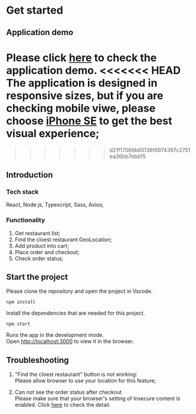 # Get started

## Application demo

Please click [here](https://flourishing-pie-f01916.netlify.app/) to check the application demo.
<<<<<<< HEAD
The application is designed in responsive sizes, but if you are checking mobile viwe, please choose <ins>iPhone SE</ins> to get the best visual experience;
=======
>>>>>>> d21f17069b65136f6974397c2751ea36bb7ebb15

## Introduction

### Tech stack

React, Node.js, Typescript, Sass, Axios;

### Functionality

1. Get restaurant list;
2. Find the cloest restaurant GeoLocation;
3. Add product into cart;
4. Place order and checkout;
5. Check order status;

## Start the project

Please clone the repository and open the project in Vscode.

`npm install`

Install the dependencies that are needed for this project.

`npm start`

Runs the app in the development mode.\
Open [http://localhost:3000](http://localhost:3000) to view it in the browser.

## Troubleshooting

1. "Find the cloest restaurant" button is not working:  
   Please allow browser to use your location for this feature;

2. Can not see the order status after checkout  
   Please make sure that your browser's setting of Insecure content is enabled.
   Click [here](https://stackoverflow.com/questions/37387711/page-loaded-over-https-but-requested-an-insecure-xmlhttprequest-endpoint) to check the detail.
